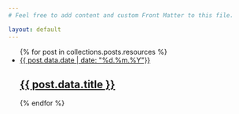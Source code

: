 ```yaml
---
# Feel free to add content and custom Front Matter to this file.

layout: default
---
```


<ul class="grid grid-cols-1 gap-6 sm:grid-cols-2">
  {% for post in collections.posts.resources %}
   <li class="w-full h-auto list-item">
      <a class="inline-flex flex-col w-full h-full overflow-hidden grow" href="{{ post.relative_url }}">
        <div class="w-full bg-center bg-cover aspect-video cover-image {{post.class}}" style="background-image: url('{{post.data.image}}'); view-transition-name: post-image-{{post.data.id}}"></div>
        <div class="flex flex-col justify-start h-full gap-2 p-4">
            <span class="text-xs">{{ post.data.date | date: "%d.%m.%Y"}}</span>
            <h2 class="font-bold text-md min-h-2 heading">
              {{ post.data.title }}
            </h2>
        </div>
      </a>
    </li>
  {% endfor %}
</ul>
